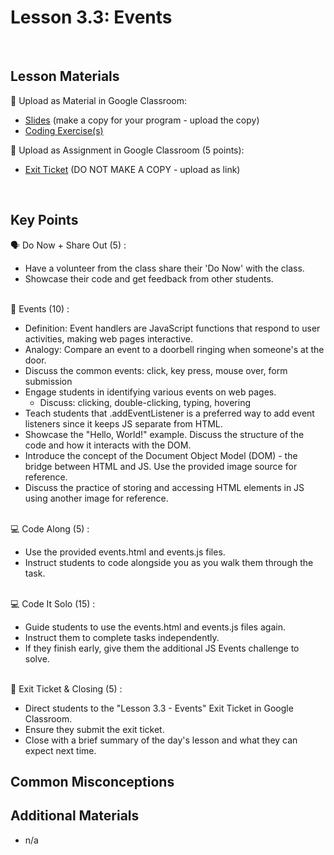 # Lesson 3.3: Events

<br>

## Lesson Materials

📖 Upload as Material in Google Classroom:
- [Slides](https://docs.google.com/presentation/d/1MVhhInv_MysIjn1L9ZmsKA1NRG9Afb8VGKN0Oo_UMJw/edit?usp=sharing) (make a copy for your program - upload the copy)
- [Coding Exercise(s)](https://github.com/JillVanO/int-u3l3-23-24-student-exercises)

📝 Upload as Assignment in Google Classroom (5 points):
- [Exit Ticket](https://forms.gle/kro9gswXi2jGMeTD6) (DO NOT MAKE A COPY - upload as link)

<br>


## Key Points

🗣️ Do Now + Share Out (5) : 
- Have a volunteer from the class share their 'Do Now' with the class.
- Showcase their code and get feedback from other students.<br><br>

🔘 Events (10) :
- Definition: Event handlers are JavaScript functions that respond to user activities, making web pages interactive.
- Analogy: Compare an event to a doorbell ringing when someone's at the door.
- Discuss the common events: click, key press, mouse over, form submission
- Engage students in identifying various events on web pages.
  - Discuss: clicking, double-clicking, typing, hovering
- Teach students that .addEventListener is a preferred way to add event listeners since it keeps JS separate from HTML.
- Showcase the "Hello, World!" example. Discuss the structure of the code and how it interacts with the DOM.
- Introduce the concept of the Document Object Model (DOM) - the bridge between HTML and JS. Use the provided image source for reference.
- Discuss the practice of storing and accessing HTML elements in JS using another image for reference.<br><br>
  
💻 Code Along (5) :
- Use the provided events.html and events.js files.
- Instruct students to code alongside you as you walk them through the task.<br><br>

💻 Code It Solo (15) :
- Guide students to use the events.html and events.js files again.
- Instruct them to complete tasks independently.
- If they finish early, give them the additional JS Events challenge to solve.<br><br>

👋 Exit Ticket & Closing (5) :
- Direct students to the "Lesson 3.3 - Events" Exit Ticket in Google Classroom.
- Ensure they submit the exit ticket.
- Close with a brief summary of the day's lesson and what they can expect next time.



## Common Misconceptions



## Additional Materials
- n/a
